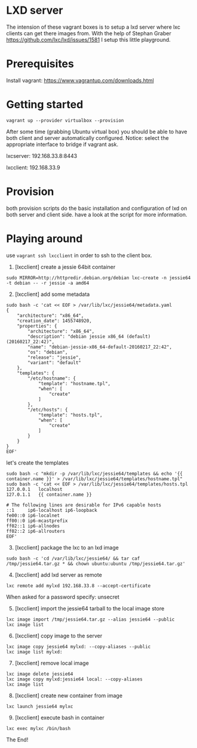 # LXD server

The intension of these vagrant boxes is to setup a lxd server where lxc clients can get there images from.
With the help of Stephan Graber https://github.com/lxc/lxd/issues/1581 I setup this little playground.

# Prerequisites

Install vagrant: https://www.vagrantup.com/downloads.html

# Getting started

`vagrant up --provider virtualbox --provision`

After some time (grabbing Ubuntu virtual box) you should be able to have both client and server automatically configured.
Notice: select the appropriate interface to bridge if vagrant ask. 

lxcserver:
192.168.33.8:8443

lxcclient:
192.168.33.9

# Provision

both provision scripts do the basic installation and configuration of lxd on both server and client side.
have a look at the script for more information.

# Playing around

use `vagrant ssh lxcclient` in order to ssh to the client box.

1) [lxcclient] create a jessie 64bit container

`sudo MIRROR=http://httpredir.debian.org/debian lxc-create -n jessie64 -t debian -- -r jessie -a amd64`

2) [lxcclient] add some metadata

```
sudo bash -c 'cat << EOF > /var/lib/lxc/jessie64/metadata.yaml
{
    "architecture": "x86_64",
    "creation_date": 1455748920,
    "properties": {
        "architecture": "x86_64",
        "description": "debian jessie x86_64 (default) (20160217_22:42)",
        "name": "debian-jessie-x86_64-default-20160217_22:42",
        "os": "debian",
        "release": "jessie",
        "variant": "default"
    },
    "templates": {
        "/etc/hostname": {
            "template": "hostname.tpl",
            "when": [
                "create"
            ]
        },
        "/etc/hosts": {
            "template": "hosts.tpl",
            "when": [
                "create"
            ]
        }
    }
}
EOF'
```

let's create the templates

```
sudo bash -c "mkdir -p /var/lib/lxc/jessie64/templates && echo '{{ container.name }}' > /var/lib/lxc/jessie64/templates/hostname.tpl"
sudo bash -c 'cat << EOF > /var/lib/lxc/jessie64/templates/hosts.tpl
127.0.0.1   localhost
127.0.1.1   {{ container.name }}

# The following lines are desirable for IPv6 capable hosts
::1     ip6-localhost ip6-loopback
fe00::0 ip6-localnet
ff00::0 ip6-mcastprefix
ff02::1 ip6-allnodes
ff02::2 ip6-allrouters
EOF'
```

3) [lxcclient] package the lxc to an lxd image

```
sudo bash -c 'cd /var/lib/lxc/jessie64/ && tar caf /tmp/jessie64.tar.gz * && chown ubuntu:ubuntu /tmp/jessie64.tar.gz'
```

4) [lxcclient] add lxd server as remote

```
lxc remote add mylxd 192.168.33.8 --accept-certificate
```

When asked for a password specify: unsecret

5) [lxcclient] import the jessie64 tarball to the local image store

```
lxc image import /tmp/jessie64.tar.gz --alias jessie64 --public
lxc image list
```

6) [lxcclient] copy image to the server

```
lxc image copy jessie64 mylxd: --copy-aliases --public
lxc image list mylxd:
```

7) [lxcclient] remove local image

```
lxc image delete jessie64
lxc image copy mylxd:jessie64 local: --copy-aliases
lxc image list
```

8) [lxcclient] create new container from image

```
lxc launch jessie64 mylxc
```

9) [lxcclient] execute bash in container

```
lxc exec mylxc /bin/bash
```

The End!
